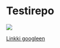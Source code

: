 # Testirepo

![](https://www.collegemagazine.com/wp-content/uploads/2012/07/37ed5041eb6fa301109caae2144ae278_b.jpg)

[Linkki googleen](https://www.google.fi)